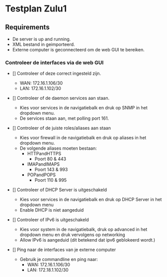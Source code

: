 # Testplan Zulu1
## Requirements
* De server is up and running.
* XML bestand in geimporteerd.
* Externe computer is geconnecteerd om de web GUI te bereiken.

### Controleer de interfaces via de web GUI
* [] Controleer of deze correct ingesteld zijn.
	* WAN: 172.16.1.106/30
    * LAN: 172.16.1.102/30

* [] Controleer of de daemon services aan staan.
    * Kies voor services in de navigatiebalk en druk op SNMP in het dropdown menu.
	* De services staan aan, met polling port 161.

* [] Controleer of de juiste roles/aliases aan staan
	* Kies voor firewall in de navigatiebalk en druk op aliases in het dropdown menu.
	* De volgende aliases moeten bestaan:
		* HTTPandHTTPS
			* Poort 80 & 443
		* IMAPandIMAPS
			* Poort 143 & 993
		* POPandPOPS
			* Poort 110 & 995

* [] Controleer of DHCP Server is uitgeschakeld
	* Kies voor services in de navigatiebalk en druk op DHCP Server in het dropdown menu
	* Enable DHCP is niet aangeduid

* [] Controleer of IPv6 is uitgeschakeld
	* Kies voor system in de navigatiebalk, druk op advanced in het dropdown menu en druk vervolgens op networking
	* Allow IPv6 is aangeduid (dit betekend dat ipv6 geblokeerd wordt.)

* [] Ping naar de interfaces van je externe computer
	* Gebruik je commandline en ping naar:
		* WAN: 172.16.1.106/30
		* LAN: 172.18.1.102/30

